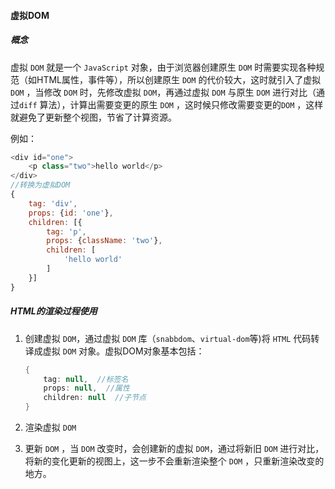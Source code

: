 #### 虚拟DOM

##### 概念

虚拟 `DOM` 就是一个 `JavaScript` 对象，由于浏览器创建原生 `DOM` 时需要实现各种规范（如HTML属性，事件等），所以创建原生 `DOM` 的代价较大，这时就引入了虚拟 `DOM` ，当修改 `DOM` 时，先修改虚拟 `DOM`，再通过虚拟 `DOM` 与原生 `DOM` 进行对比（通过`diff` 算法），计算出需要变更的原生 `DOM` ，这时候只修改需要变更的`DOM` ，这样就避免了更新整个视图，节省了计算资源。

例如：

```javascript
<div id="one">
    <p class="two">hello world</p>
</div>
//转换为虚拟DOM
{
    tag: 'div',
    props: {id: 'one'},
    children: [{
        tag: 'p',
        props: {className: 'two'},
        children: [
            'hello world'
        ]
    }]
}
```

##### HTML的渲染过程使用

1. 创建虚拟 `DOM`，通过虚拟 `DOM` 库（`snabbdom`、`virtual-dom`等)将 `HTML` 代码转译成虚拟 `DOM` 对象。虚拟DOM对象基本包括：

   ```java
   {
       tag: null,  //标签名
       props: null,  //属性
       children: null  //子节点
   }
   ```

2. 渲染虚拟 `DOM`

3. 更新 `DOM` ，当 `DOM` 改变时，会创建新的虚拟 `DOM`，通过将新旧 `DOM` 进行对比，将新的变化更新的视图上，这一步不会重新渲染整个 `DOM` ，只重新渲染改变的地方。